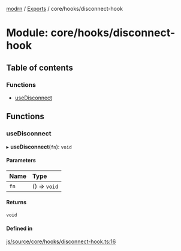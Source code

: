 [modrn](../README.md) / [Exports](../modules.md) / core/hooks/disconnect-hook

# Module: core/hooks/disconnect-hook

## Table of contents

### Functions

- [useDisconnect](core_hooks_disconnect_hook.md#usedisconnect)

## Functions

### useDisconnect

▸ **useDisconnect**(`fn`): `void`

#### Parameters

| Name | Type |
| :------ | :------ |
| `fn` | () => `void` |

#### Returns

`void`

#### Defined in

[js/source/core/hooks/disconnect-hook.ts:16](https://github.com/alexbfr/modrn/blob/e23b9e9/modrn.ts/js/source/core/hooks/disconnect-hook.ts#L16)
